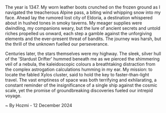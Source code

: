
The year is 1347.  My worn leather boots crunched on the frozen ground as I navigated the treacherous Alpine pass, a biting wind whipping snow into my face.  Ahead lay the rumored lost city of Eldoria, a destination whispered about in hushed tones in smoky taverns. My meager supplies were dwindling, my companions weary, but the lure of ancient secrets and untold riches propelled us onward, each step a gamble against the unforgiving elements and the ever-present threat of bandits.  The journey was harsh, but the thrill of the unknown fuelled our perseverance.

Centuries later, the stars themselves were my highway.  The sleek, silver hull of the 'Stardust Drifter' hummed beneath me as we pierced the shimmering veil of a nebula, the kaleidoscopic colours a breathtaking distraction from the complex astrogation calculations humming in my ear. My mission: to locate the fabled Xylos cluster, said to hold the key to faster-than-light travel.  The vast emptiness of space was both terrifying and exhilarating, a constant reminder of the insignificance of a single ship against the cosmic scale, yet the promise of groundbreaking discoveries fueled our intrepid voyage.

~ By Hozmi - 12 December 2024
